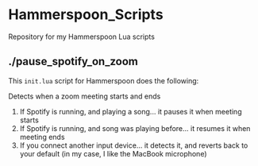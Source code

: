 # Hammerspoon_Scripts
Repository for my Hammerspoon Lua scripts

## ./pause_spotify_on_zoom

This `init.lua` script for Hammerspoon does the following:

Detects when a zoom meeting starts and ends

1. If Spotify is running, and playing a song... it pauses it when meeting starts
1. If Spotify is running, and song was playing before... it resumes it when meeting ends
1. If you connect another input device... it detects it, and reverts back to your default (in my case, I like the MacBook microphone)